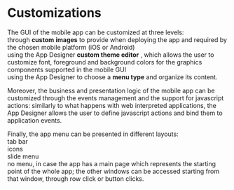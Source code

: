 # Customizations

The GUI of the mobile app can be customized at three levels:  
through **custom** **images** to provide when deploying the app and required by the chosen mobile platform \(iOS or Android\)  
using the App Designer **custom theme editor** , which allows the user to customize font, foreground and background colors for the graphics components supported in the mobile GUI  
using the App Designer to choose a **menu type** and organize its content.

Moreover, the business and presentation logic of the mobile app can be customized through the events management and the support for javascript actions: similarly to what happens with web interpreted applications, the App Designer allows the user to define javascript actions and bind them to application events.

Finally, the app menu can be presented in different layouts:  
tab bar  
icons  
slide menu  
no menu, in case the app has a main page which represents the starting point of the whole app; the other windows can be accessed starting from that window, through row click or button clicks.

